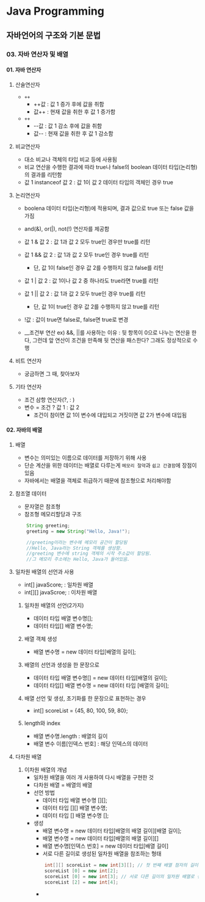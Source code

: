 # Java Programming
## 자바언어의 구조와 기본 문법
### 03. 자바 연산자 및 배열

#### 01. 자바 연산자
1. 산술연산자
    - `++`
        - ++값 : 값 1 증가 후에 값을 취함
        - 값++ : 현재 값을 취한 후 값 1 증가함
    - `++`
        - --값 : 값 1 감소 후에 값을 취함
        - 값-- : 현재 값을 취한 후 값 1 감소함

2. 비교연산자
    - 대소 비교나 객체의 타입 비교 등에 사용됨
    - 비교 연산을 수행한 결과에 따라 true나 false의 boolean 데이터 타입(논리형)의 결과를 리턴함
    - 값 1 instanceof 값 2 : 값 1이 값 2 데이터 타입의 객체인 경우 true

3. 논리연산자
    - boolena 데이터 타입(논리형)에 적용되며, 결과 값으로 true 또는 false 값을 가짐
    - and(&), or(|), not(!) 연산자를 제공함
    - 값 1 & 값 2 : 값 1과 값 2 모두 true인 경우만 true를 리턴
    - 값 1 && 값 2 : 값 1과 값 2 모두 true인 경우 true를 리턴
        - 단, 값 1이 false인 경우 값 2를 수행하지 않고 false를 리턴
    - 값 1 | 값 2 : 값 1이나 값 2 중 하나라도 true라면 true를 리턴
    - 값 1 || 값 2 : 값 1과 값 2 모두 true인 경우 true를 리턴
        - 단, 값 1이 true인 경우 값 2를 수행하지 않고 true를 리턴
    - !값 : 값이 true면 false로, false면 true로 변경

    - __조건부 연산 ex) &&, ||를 사용하는 이유 : 뒷 항목이 0으로 나누는 연산을 한다, 그런데 앞 연산이 조건을 만족해 뒷 연산을 패스한다? 그래도 정상적으로 수행 

4. 비트 연산자
    - 궁금하면 그 때, 찾아보자

5. 기타 연산자
    - 조건 삼항 연산자(?, : )
    - 변수 = 조건 ? 값 1 : 값 2
        - 조건이 참이면 값 1이 변수에 대입되고 거짓이면 값 2가 변수에 대입됨

#### 02. 자바의 배열
1. 배열
    - 변수는 의미있는 이름으로 데이터를 저장하기 위해 사용
    - 단순 계산을 위한 데이터는 배열로 다루는게 `메모리 절약`과 `쉽고 간결함`에 장점이 있음
    - 자바에서는 배열을 객체로 취급하기 때문에 참조형으로 처리해야함
2. 참조열 데이터
    - 문자열은 참조형
    - 참조형 메모리할당과 구조
    ```Java
        String greeting;
        greeting = new String("Hello, Java!");

        //greeting이라는 변수에 메모리 공간이 할당됨
        //Hello, Java라는 String 객체를 생성함.
        //greeting 변수에 string 객체의 시작 주소값이 할당됨.
        //그 메모리 주소에는 Hello, Java가 들어있음.
    ```
3. 일차원 배열의 선언과 사용
    - int[] javaScore; : 일차원 배열
    - int[][] javaScroe; : 이차원 배열

    1. 일차원 배열의 선언(2가지)
        - 데이터 타입 배열 변수명[];
        - 데이터 타입[] 배열 변수명;
    
    2. 배열 객체 생성
        - 배열 변수명 = new 데이터 타입[배열의 길이];

    3. 배열의 선언과 생성을 한 문장으로
        - 데이터 타입 배열 변수명[] = new 데이터 타입[배열의 길이];
        - 데이터 타입[] 배열 변수명 = new 데이터 타입 [배열의 길이];

    4. 배열 선언 및 생성, 초기화를 한 문장으로 표현하는 경우
        - int[] scoreList = {45, 80, 100, 59, 80};

    5. length와 index
        - 배열 변수명.length : 배열의 길이
        - 배열 변수 이름[인덱스 번호] : 해당 인덱스의 데이터

4. 다차원 배열
    1. 이차원 배열의 개념
        - 일차원 배열을 여러 개 사용하여 다시 배열을 구현한 것
        - 다차원 배열 = 배열의 배열
        - 선언 방법
            - 데이터 타입 배열 변수명 [][];
            - 데이터 타입 [][] 배열 변수명;
            - 데이터 타입 [] 배열 변수명 [];
        - 생성
            - 배열 변수명 = new 데이터 타입[배열의 배열 길이][배열 길이];
            - 배열 변수명 = new 데이터 타입[배열의 배열 길이][]
            - 배열 변수명[인덱스 번호] = new 데이터 타입[배열 길이]
            - 서로 다른 길이로 생성된 일차원 배열을 참조하는 형태
            ```Java
                int[][] scoreList = new int[3][]; // 첫 번째 배열 첨자의 길이를 지정하여 생성
                scoreList [0] = new int[2];
                scoreList [0] = new int[3]; // 서로 다른 길이의 일차원 배열로 생성하는 구문 작성
                scoreList [2] = new int[4];
            ```
            - 